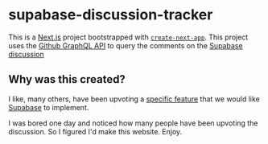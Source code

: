 # supabase-discussion-tracker

This is a [Next.js](https://nextjs.org/) project bootstrapped with [`create-next-app`](https://github.com/vercel/next.js/tree/canary/packages/create-next-app). This project uses the [Github GraphQL API](https://docs.github.com/en/graphql) to query the comments on the [Supabase discussion](https://github.com/supabase/supabase/discussions/6979)

## Why was this created?

I like, many others, have been upvoting a [specific feature](https://github.com/supabase/supabase/discussions/6979) that we would like [Supabase](https://supabase.com) to implement. 

I was bored one day and noticed how many people have been upvoting the discussion. So I figured I'd make this website. Enjoy.
